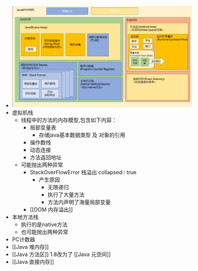 - ![image.png](../assets/image_1673252384599_0.png)
- 虚拟机栈
	- 线程中的方法的内存模型,包含如下内容：
		- 局部变量表
			- 存储java基本数据类型 及 对象的引用
		- 操作数栈
		- 动态连接
		- 方法返回地址
	- 可能抛出两种异常
		- StackOverFlowError 栈溢出
		  collapsed:: true
			- 产生原因
				- 无限递归
				- 执行了大量方法
				- 方法内声明了海量局部变量
		- [[OOM 内存溢出]]
- 本地方法栈
	- 执行的是native方法
	- 也可能抛出两种异常
- PC计数器
- [[Java 堆内存]]
- [[Java 方法区]] 1.8改为了 [[Java 元空间]]
- [[Java 直接内存]]